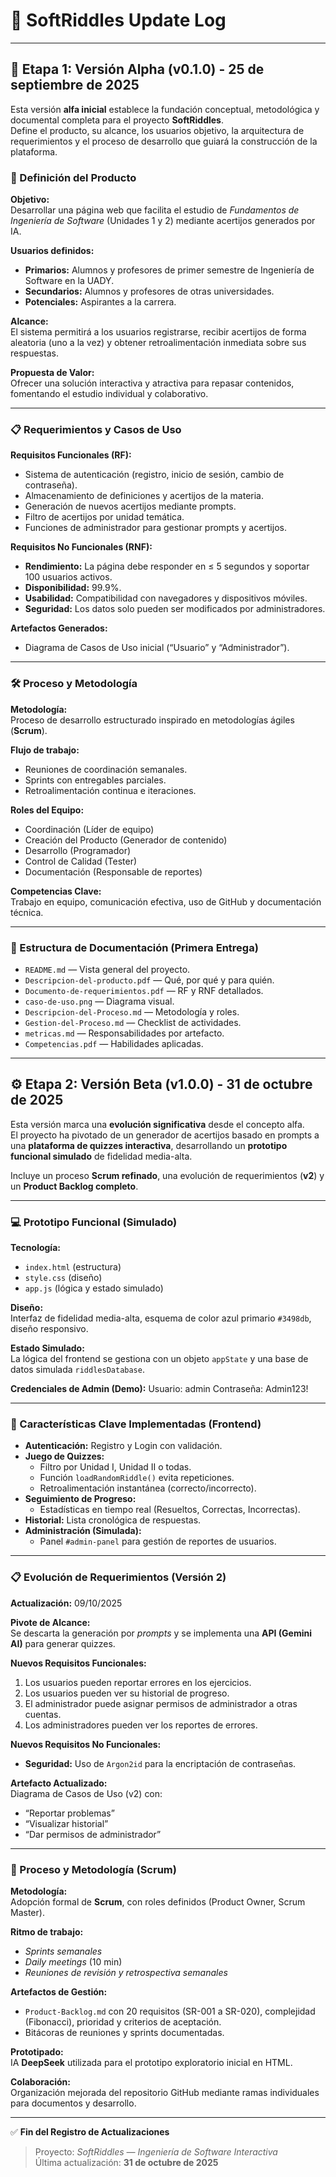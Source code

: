 # 🧩 SoftRiddles Update Log

---

## 🧱 Etapa 1: Versión Alpha (v0.1.0) - 25 de septiembre de 2025

Esta versión **alfa inicial** establece la fundación conceptual, metodológica y documental completa para el proyecto **SoftRiddles**.  
Define el producto, su alcance, los usuarios objetivo, la arquitectura de requerimientos y el proceso de desarrollo que guiará la construcción de la plataforma.

### 🚀 Definición del Producto

**Objetivo:**  
Desarrollar una página web que facilita el estudio de *Fundamentos de Ingeniería de Software* (Unidades 1 y 2) mediante acertijos generados por IA.

**Usuarios definidos:**
- **Primarios:** Alumnos y profesores de primer semestre de Ingeniería de Software en la UADY.  
- **Secundarios:** Alumnos y profesores de otras universidades.  
- **Potenciales:** Aspirantes a la carrera.

**Alcance:**  
El sistema permitirá a los usuarios registrarse, recibir acertijos de forma aleatoria (uno a la vez) y obtener retroalimentación inmediata sobre sus respuestas.

**Propuesta de Valor:**  
Ofrecer una solución interactiva y atractiva para repasar contenidos, fomentando el estudio individual y colaborativo.

---

### 📋 Requerimientos y Casos de Uso

**Requisitos Funcionales (RF):**
- Sistema de autenticación (registro, inicio de sesión, cambio de contraseña).  
- Almacenamiento de definiciones y acertijos de la materia.  
- Generación de nuevos acertijos mediante prompts.  
- Filtro de acertijos por unidad temática.  
- Funciones de administrador para gestionar prompts y acertijos.  

**Requisitos No Funcionales (RNF):**
- **Rendimiento:** La página debe responder en ≤ 5 segundos y soportar 100 usuarios activos.  
- **Disponibilidad:** 99.9%.  
- **Usabilidad:** Compatibilidad con navegadores y dispositivos móviles.  
- **Seguridad:** Los datos solo pueden ser modificados por administradores.

**Artefactos Generados:**
- Diagrama de Casos de Uso inicial (“Usuario” y “Administrador”).

---

### 🛠️ Proceso y Metodología

**Metodología:**  
Proceso de desarrollo estructurado inspirado en metodologías ágiles (**Scrum**).

**Flujo de trabajo:**
- Reuniones de coordinación semanales.  
- Sprints con entregables parciales.  
- Retroalimentación continua e iteraciones.

**Roles del Equipo:**
- Coordinación (Líder de equipo)  
- Creación del Producto (Generador de contenido)  
- Desarrollo (Programador)  
- Control de Calidad (Tester)  
- Documentación (Responsable de reportes)

**Competencias Clave:**  
Trabajo en equipo, comunicación efectiva, uso de GitHub y documentación técnica.

---

### 📂 Estructura de Documentación (Primera Entrega)

- `README.md` — Vista general del proyecto.  
- `Descripcion-del-producto.pdf` — Qué, por qué y para quién.  
- `Documento-de-requerimientos.pdf` — RF y RNF detallados.  
- `caso-de-uso.png` — Diagrama visual.  
- `Descripcion-del-Proceso.md` — Metodología y roles.  
- `Gestion-del-Proceso.md` — Checklist de actividades.  
- `metricas.md` — Responsabilidades por artefacto.  
- `Competencias.pdf` — Habilidades aplicadas.

---

## ⚙️ Etapa 2: Versión Beta (v1.0.0) - 31 de octubre de 2025

Esta versión marca una **evolución significativa** desde el concepto alfa.  
El proyecto ha pivotado de un generador de acertijos basado en prompts a una **plataforma de quizzes interactiva**, desarrollando un **prototipo funcional simulado** de fidelidad media-alta.  

Incluye un proceso **Scrum refinado**, una evolución de requerimientos (**v2**) y un **Product Backlog completo**.

---

### 💻 Prototipo Funcional (Simulado)

**Tecnología:**
- `index.html` (estructura)  
- `style.css` (diseño)  
- `app.js` (lógica y estado simulado)

**Diseño:**  
Interfaz de fidelidad media-alta, esquema de color azul primario `#3498db`, diseño responsivo.

**Estado Simulado:**  
La lógica del frontend se gestiona con un objeto `appState` y una base de datos simulada `riddlesDatabase`.

**Credenciales de Admin (Demo):**
Usuario: admin
Contraseña: Admin123!

---

### 🚀 Características Clave Implementadas (Frontend)

- **Autenticación:** Registro y Login con validación.  
- **Juego de Quizzes:**  
  - Filtro por Unidad I, Unidad II o todas.  
  - Función `loadRandomRiddle()` evita repeticiones.  
  - Retroalimentación instantánea (correcto/incorrecto).  
- **Seguimiento de Progreso:**  
  - Estadísticas en tiempo real (Resueltos, Correctas, Incorrectas).  
- **Historial:** Lista cronológica de respuestas.  
- **Administración (Simulada):**  
  - Panel `#admin-panel` para gestión de reportes de usuarios.

---

### 📋 Evolución de Requerimientos (Versión 2)

**Actualización:** 09/10/2025  

**Pivote de Alcance:**  
Se descarta la generación por *prompts* y se implementa una **API (Gemini AI)** para generar quizzes.

**Nuevos Requisitos Funcionales:**
1. Los usuarios pueden reportar errores en los ejercicios.  
2. Los usuarios pueden ver su historial de progreso.  
3. El administrador puede asignar permisos de administrador a otras cuentas.  
4. Los administradores pueden ver los reportes de errores.  

**Nuevos Requisitos No Funcionales:**
- **Seguridad:** Uso de `Argon2id` para la encriptación de contraseñas.

**Artefacto Actualizado:**  
Diagrama de Casos de Uso (v2) con:
- “Reportar problemas”  
- “Visualizar historial”  
- “Dar permisos de administrador”

---

### 🧭 Proceso y Metodología (Scrum)

**Metodología:**  
Adopción formal de **Scrum**, con roles definidos (Product Owner, Scrum Master).

**Ritmo de trabajo:**
- *Sprints semanales*  
- *Daily meetings* (10 min)  
- *Reuniones de revisión y retrospectiva semanales*

**Artefactos de Gestión:**
- `Product-Backlog.md` con 20 requisitos (SR-001 a SR-020), complejidad (Fibonacci), prioridad y criterios de aceptación.  
- Bitácoras de reuniones y sprints documentadas.  

**Prototipado:**  
IA **DeepSeek** utilizada para el prototipo exploratorio inicial en HTML.

**Colaboración:**  
Organización mejorada del repositorio GitHub mediante ramas individuales para documentos y desarrollo.

---

✅ **Fin del Registro de Actualizaciones**  
> Proyecto: *SoftRiddles — Ingeniería de Software Interactiva*  
> Última actualización: **31 de octubre de 2025**
